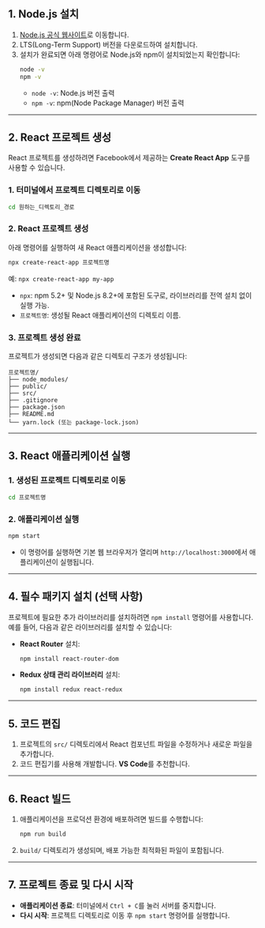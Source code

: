 ## 1. **Node.js 설치**

1. [Node.js 공식 웹사이트](https://nodejs.org)로 이동합니다.  
2. LTS(Long-Term Support) 버전을 다운로드하여 설치합니다.  
3. 설치가 완료되면 아래 명령어로 Node.js와 npm이 설치되었는지 확인합니다:  
   ```bash
   node -v
   npm -v
   ```
   - `node -v`: Node.js 버전 출력  
   - `npm -v`: npm(Node Package Manager) 버전 출력  

---

## 2. **React 프로젝트 생성**

React 프로젝트를 생성하려면 Facebook에서 제공하는 **Create React App** 도구를 사용할 수 있습니다.

### 1. **터미널에서 프로젝트 디렉토리로 이동**
   ```bash
   cd 원하는_디렉토리_경로
   ```

### 2. **React 프로젝트 생성**
   아래 명령어를 실행하여 새 React 애플리케이션을 생성합니다:
   ```bash
   npx create-react-app 프로젝트명
   ```
   예: `npx create-react-app my-app`

   - `npx`: npm 5.2+ 및 Node.js 8.2+에 포함된 도구로, 라이브러리를 전역 설치 없이 실행 가능.
   - `프로젝트명`: 생성될 React 애플리케이션의 디렉토리 이름.

### 3. **프로젝트 생성 완료**
   프로젝트가 생성되면 다음과 같은 디렉토리 구조가 생성됩니다:
   ```
   프로젝트명/
   ├── node_modules/
   ├── public/
   ├── src/
   ├── .gitignore
   ├── package.json
   ├── README.md
   └── yarn.lock (또는 package-lock.json)
   ```

---

## 3. **React 애플리케이션 실행**

### 1. **생성된 프로젝트 디렉토리로 이동**
   ```bash
   cd 프로젝트명
   ```

### 2. **애플리케이션 실행**
   ```bash
   npm start
   ```
   - 이 명령어를 실행하면 기본 웹 브라우저가 열리며 `http://localhost:3000`에서 애플리케이션이 실행됩니다.

---

## 4. **필수 패키지 설치 (선택 사항)**

프로젝트에 필요한 추가 라이브러리를 설치하려면 `npm install` 명령어를 사용합니다.  
예를 들어, 다음과 같은 라이브러리를 설치할 수 있습니다:

- **React Router** 설치:
  ```bash
  npm install react-router-dom
  ```

- **Redux 상태 관리 라이브러리** 설치:
  ```bash
  npm install redux react-redux
  ```

---

## 5. **코드 편집**

1. 프로젝트의 `src/` 디렉토리에서 React 컴포넌트 파일을 수정하거나 새로운 파일을 추가합니다.  
2. 코드 편집기를 사용해 개발합니다. **VS Code**를 추천합니다.

---

## 6. **React 빌드**

1. 애플리케이션을 프로덕션 환경에 배포하려면 빌드를 수행합니다:  
   ```bash
   npm run build
   ```
2. `build/` 디렉토리가 생성되며, 배포 가능한 최적화된 파일이 포함됩니다.

---

## 7. **프로젝트 종료 및 다시 시작**

- **애플리케이션 종료**:
  터미널에서 `Ctrl + C`를 눌러 서버를 중지합니다.  
- **다시 시작**:
  프로젝트 디렉토리로 이동 후 `npm start` 명령어를 실행합니다.
